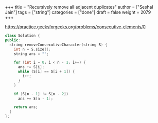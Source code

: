 +++
title = "Recursively remove all adjacent duplicates"
author = ["Seshal Jain"]
tags = ["string"]
categories = ["done"]
draft = false
weight = 2079
+++

<https://practice.geeksforgeeks.org/problems/consecutive-elements/0>

```cpp
class Solution {
public:
  string removeConsecutiveCharacter(string S) {
    int n = S.size();
    string ans = "";

    for (int i = 0; i < n - 1; i++) {
      ans += S[i];
      while (S[i] == S[i + 1]) {
        i++;
      }
    }

    if (S[n - 1] != S[n - 2])
      ans += S[n - 1];

    return ans;
  }
};
```
